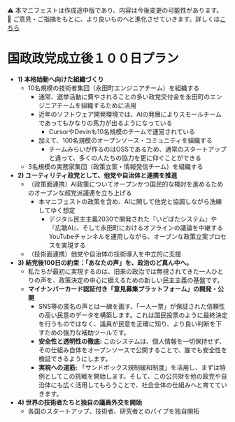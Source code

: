 ⚠️ 本マニフェストは作成途中版であり、内容は今後変更の可能性があります。  
💬 ご意見・ご指摘をもとに、より良いものへと進化させていきます。詳しくは[こちら](README.md#このマニフェスト自身もみんなの知恵を集めて改善していきます)

# 国政政党成立後１００日プラン

* **1) 本格始動へ向けた組織づくり**  
  * 10名規模の技術者集団（永田町エンジニアチーム）を組織する  
    * 通常、選挙活動に費やされることの多い政党交付金を永田町のエンジニアチームを組織するために活用  
    * 近年のソフトウェア開発環境では、AIの発展によりスモールチームであってもかなりの馬力が出るようになっている  
      * CursorやDevinも10名規模のチームで運営されている  
    * 加えて、100名規模のオープンソース・コミュニティを組織する  
      * チームみらいが作るのはOSSであるため、通常のスタートアップと違って、多くの人たちの協力を更に仰ぐことができる  
  * 3名規模の実務家集団（政策立案・情報発信チーム）を組織する  
* **2) ユーティリティ政党として、他党や自治体と連携を推進**  
  * （政策面連携）AI政策についてオープンかつ国民的な検討を進めるためのオープンな超党派議連を立ち上げる  
    * 本マニフェストの政策を含め、AIに関して他党と協調しながら洗練してゆく想定  
      * デジタル民主主義2030で開発された『いどばたシステム』や『広聴AI』、そして永田町におけるオフラインの議論を中継するYouTubeチャンネルを運用しながら、オープンな政策立案プロセスを実現する  
  * （技術面連携）他党や自治体の技術導入を中立的に支援  
* **3) 結党後100日の約束：「あなたの声」を、政治のど真ん中へ。**
  * 私たちが最初に実現するのは、旧来の政治では無視されてきた一人ひとりの声を、政策決定の中心に据えるための新しい民主主義の基盤です。
  * **マイナンバーカード認証付き「意見募集プラットフォーム」の開発・公開**
    * SNS等の匿名の声とは一線を画す、「一人一票」が保証された信頼性の高い民意のデータを構築します。これは国民投票のように最終決定を行うものではなく、議員が民意を正確に知り、より良い判断を下すための強力な補助ツールです。
    * **安全性と透明性の徹底:** このシステムは、個人情報を一切保持せず、その仕組み自体をオープンソースで公開することで、誰でも安全性を検証できるようにします。
    * **実現への道筋:** 「サンドボックス規制緩和制度」を活用し、まずは特例としてこの挑戦を開始します。そして、この公共財を他の政党や自治体にも広く活用してもらうことで、社会全体の仕組みへと育てていきます。
* **4) 世界の技術者たちと独自の議員外交を開始**  
  * 各国のスタートアップ、技術者、研究者とのパイプを独自開拓

